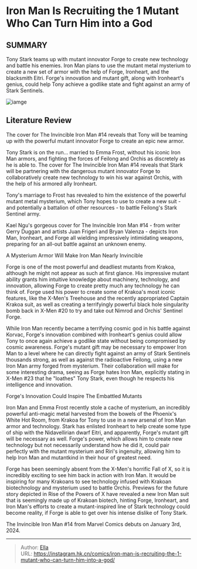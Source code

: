 # Iron Man Is Recruiting the 1 Mutant Who Can Turn Him into a God


## SUMMARY 



  Tony Stark teams up with mutant innovator Forge to create new technology and battle his enemies.   Iron Man plans to use the mutant metal mysterium to create a new set of armor with the help of Forge, Ironheart, and the blacksmith Eitri.   Forge&#39;s innovation and mutant gift, along with Ironheart&#39;s genius, could help Tony achieve a godlike state and fight against an army of Stark Sentinels.  

![iamge](https://static1.srcdn.com/wordpress/wp-content/uploads/2023/11/iron-man-god-powers-forge-x-men.png)

## Literature Review

The cover for The Invincible Iron Man #14 reveals that Tony will be teaming up with the powerful mutant innovator Forge to create an epic new armor.  




Tony Stark is on the run... married to Emma Frost, without his iconic Iron Man armors, and fighting the forces of Feilong and Orchis as discretely as he is able to. The cover for The Invincible Iron Man #14 reveals that Stark will be partnering with the dangerous mutant innovator Forge to collaboratively create new technology to win his war against Orchis, with the help of his armored ally Ironheart.




Tony&#39;s marriage to Frost has revealed to him the existence of the powerful mutant metal mysterium, which Tony hopes to use to create a new suit - and potentially a battalion of other resources - to battle Feilong&#39;s Stark Sentinel army.

          

Kael Ngu&#39;s gorgeous cover for The Invincible Iron Man #14 - from writer Gerry Duggan and artists Juan Frigeri and Bryan Valenza - depicts Iron Man, Ironheart, and Forge all wielding impressively intimidating weapons, preparing for an all-out battle against an unknown enemy.


 A Mysterium Armor Will Make Iron Man Nearly Invincible 
          




Forge is one of the most powerful and deadliest mutants from Krakoa, although he might not appear as such at first glance. His impressive mutant ability grants him intuitive knowledge about machinery, technology, and innovation, allowing Forge to create pretty much any technology he can think of. Forge used his power to create some of Krakoa&#39;s most iconic features, like the X-Men&#39;s Treehouse and the recently appropriated Captain Krakoa suit, as well as creating a terrifyingly powerful black hole singularity bomb back in X-Men #20 to try and take out Nimrod and Orchis&#39; Sentinel Forge.

While Iron Man recently became a terrifying cosmic god in his battle against Korvac, Forge&#39;s innovation combined with Ironheart&#39;s genius could allow Tony to once again achieve a godlike state without being compromised by cosmic awareness. Forge&#39;s mutant gift may be necessary to empower Iron Man to a level where he can directly fight against an army of Stark Sentinels thousands strong, as well as against the radioactive Feilong, using a new Iron Man army forged from mysterium. Their collaboration will make for some interesting drama, seeing as Forge hates Iron Man, explicitly stating in X-Men #23 that he &#34;loathes&#34; Tony Stark, even though he respects his intelligence and innovation.






 Forge&#39;s Innovation Could Inspire The Embattled Mutants 
          

Iron Man and Emma Frost recently stole a cache of mysterium, an incredibly powerful anti-magic metal harvested from the bowels of the Phoenix&#39;s White Hot Room, from Krakoa for Tony to use in a new arsenal of Iron Man armor and technology. Stark has enlisted Ironheart to help create some type of ship with the Nidavellirian dwarf Eitri, and apparently, Forge&#39;s mutant gift will be necessary as well. Forge&#39;s power, which allows him to create new technology but not necessarily understand how he did it, could pair perfectly with the mutant mysterium and Riri&#39;s ingenuity, allowing him to help Iron Man and mutantkind in their hour of greatest need.

Forge has been seemingly absent from the X-Men&#39;s horrific Fall of X, so it is incredibly exciting to see him back in action with Iron Man. It would be inspiring for many Krakoans to see technology infused with Krakoan biotechnology and mysterium used to battle Orchis. Previews for the future story depicted in Rise of the Powers of X have revealed a new Iron Man suit that is seemingly made up of Krakoan biotech, hinting Forge, Ironheart, and Iron Man&#39;s efforts to create a mutant-inspired line of Stark technology could become reality, if Forge is able to get over his intense dislike of Tony Stark.




The Invincible Iron Man #14 from Marvel Comics debuts on January 3rd, 2024.



---

> Author: [Ella](https://instagram.hk.cn/)  
> URL: https://instagram.hk.cn/comics/iron-man-is-recruiting-the-1-mutant-who-can-turn-him-into-a-god/  

